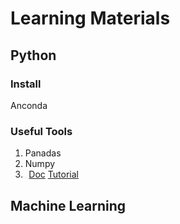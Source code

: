 # Learning Materials

## Python

### Install

Anconda 

### Useful Tools

1. Panadas 
2. Numpy
3. <img src="https://matplotlib.org/_static/logo2.svg" style="zoom:10%"/>  [Doc](https://matplotlib.org/api/pyplot_api.html)  [Tutorial](https://matplotlib.org/users/pyplot_tutorial.html)



## Machine Learning

